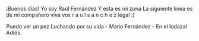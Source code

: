 ¡Buenos días!
Yo soy Raúl Fernández
Y esta es mi zona
La siguiente línea es de mi compañero
viva vox
r a u l  s a n c h e z
legal :)



Puedo ver un pez
Luchando por su vida		- Mario Fernández -
En el lodazal
Adiós.
